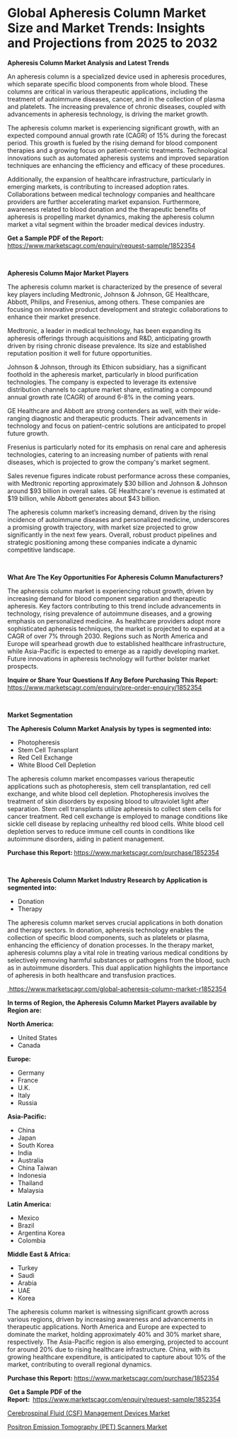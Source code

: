<p><h1>Global Apheresis Column Market Size and Market Trends: Insights and Projections from 2025 to 2032</h1></p><p><strong>Apheresis Column Market Analysis and Latest Trends</strong></p>
<p><p>An apheresis column is a specialized device used in apheresis procedures, which separate specific blood components from whole blood. These columns are critical in various therapeutic applications, including the treatment of autoimmune diseases, cancer, and in the collection of plasma and platelets. The increasing prevalence of chronic diseases, coupled with advancements in apheresis technology, is driving the market growth.</p><p>The apheresis column market is experiencing significant growth, with an expected compound annual growth rate (CAGR) of 15% during the forecast period. This growth is fueled by the rising demand for blood component therapies and a growing focus on patient-centric treatments. Technological innovations such as automated apheresis systems and improved separation techniques are enhancing the efficiency and efficacy of these procedures.</p><p>Additionally, the expansion of healthcare infrastructure, particularly in emerging markets, is contributing to increased adoption rates. Collaborations between medical technology companies and healthcare providers are further accelerating market expansion. Furthermore, awareness related to blood donation and the therapeutic benefits of apheresis is propelling market dynamics, making the apheresis column market a vital segment within the broader medical devices industry.</p></p>
<p><strong>Get a Sample PDF of the Report:&nbsp;</strong> <a href="https://www.marketscagr.com/enquiry/request-sample/1852354?utm_campaign=1868&utm_medium=2&utm_source=Github&utm_content=ia&utm_term=05032025&utm_id=apheresis-column">https://www.marketscagr.com/enquiry/request-sample/1852354</a></p>
<p>&nbsp;</p>
<p><strong>Apheresis Column Major Market Players</strong></p>
<p><p>The apheresis column market is characterized by the presence of several key players including Medtronic, Johnson & Johnson, GE Healthcare, Abbott, Philips, and Fresenius, among others. These companies are focusing on innovative product development and strategic collaborations to enhance their market presence.</p><p>Medtronic, a leader in medical technology, has been expanding its apheresis offerings through acquisitions and R&D, anticipating growth driven by rising chronic disease prevalence. Its size and established reputation position it well for future opportunities.</p><p>Johnson & Johnson, through its Ethicon subsidiary, has a significant foothold in the apheresis market, particularly in blood purification technologies. The company is expected to leverage its extensive distribution channels to capture market share, estimating a compound annual growth rate (CAGR) of around 6-8% in the coming years.</p><p>GE Healthcare and Abbott are strong contenders as well, with their wide-ranging diagnostic and therapeutic products. Their advancements in technology and focus on patient-centric solutions are anticipated to propel future growth.</p><p>Fresenius is particularly noted for its emphasis on renal care and apheresis technologies, catering to an increasing number of patients with renal diseases, which is projected to grow the company's market segment.</p><p>Sales revenue figures indicate robust performance across these companies, with Medtronic reporting approximately $30 billion and Johnson & Johnson around $93 billion in overall sales. GE Healthcare's revenue is estimated at $19 billion, while Abbott generates about $43 billion.</p><p>The apheresis column market’s increasing demand, driven by the rising incidence of autoimmune diseases and personalized medicine, underscores a promising growth trajectory, with market size projected to grow significantly in the next few years. Overall, robust product pipelines and strategic positioning among these companies indicate a dynamic competitive landscape.</p></p>
<p>&nbsp;</p>
<p><strong>What Are The Key Opportunities For Apheresis Column Manufacturers?</strong></p>
<p><p>The apheresis column market is experiencing robust growth, driven by increasing demand for blood component separation and therapeutic apheresis. Key factors contributing to this trend include advancements in technology, rising prevalence of autoimmune diseases, and a growing emphasis on personalized medicine. As healthcare providers adopt more sophisticated apheresis techniques, the market is projected to expand at a CAGR of over 7% through 2030. Regions such as North America and Europe will spearhead growth due to established healthcare infrastructure, while Asia-Pacific is expected to emerge as a rapidly developing market. Future innovations in apheresis technology will further bolster market prospects.</p></p>
<p><strong>Inquire or Share Your Questions If Any Before Purchasing This Report:</strong> <a href="https://www.marketscagr.com/enquiry/pre-order-enquiry/1852354?utm_campaign=1868&utm_medium=2&utm_source=Github&utm_content=ia&utm_term=05032025&utm_id=apheresis-column">https://www.marketscagr.com/enquiry/pre-order-enquiry/1852354</a></p>
<p>&nbsp;</p>
<p><strong>Market Segmentation</strong></p>
<p><strong>The Apheresis Column Market Analysis by types is segmented into:</strong></p>
<p><ul><li>Photopheresis</li><li>Stem Cell Transplant</li><li>Red Cell Exchange</li><li>White Blood Cell Depletion</li></ul></p>
<p><p>The apheresis column market encompasses various therapeutic applications such as photopheresis, stem cell transplantation, red cell exchange, and white blood cell depletion. Photopheresis involves the treatment of skin disorders by exposing blood to ultraviolet light after separation. Stem cell transplants utilize apheresis to collect stem cells for cancer treatment. Red cell exchange is employed to manage conditions like sickle cell disease by replacing unhealthy red blood cells. White blood cell depletion serves to reduce immune cell counts in conditions like autoimmune disorders, aiding in patient management.</p></p>
<p><strong>Purchase this Report:&nbsp;</strong><a href="https://www.marketscagr.com/purchase/1852354?utm_campaign=1868&utm_medium=2&utm_source=Github&utm_content=ia&utm_term=05032025&utm_id=apheresis-column">https://www.marketscagr.com/purchase/1852354</a></p>
<p>&nbsp;</p>
<p><strong>The Apheresis Column Market Industry Research by Application is segmented into:</strong></p>
<p><ul><li>Donation</li><li>Therapy</li></ul></p>
<p><p>The apheresis column market serves crucial applications in both donation and therapy sectors. In donation, apheresis technology enables the collection of specific blood components, such as platelets or plasma, enhancing the efficiency of donation processes. In the therapy market, apheresis columns play a vital role in treating various medical conditions by selectively removing harmful substances or pathogens from the blood, such as in autoimmune disorders. This dual application highlights the importance of apheresis in both healthcare and transfusion practices.</p></p>
<p><a href="https://www.marketscagr.com/global-apheresis-column-market-r1852354?utm_campaign=1868&utm_medium=2&utm_source=Github&utm_content=ia&utm_term=05032025&utm_id=apheresis-column">&nbsp;https://www.marketscagr.com/global-apheresis-column-market-r1852354</a></p>
<p><strong>In terms of Region, the Apheresis Column Market Players available by Region are:</strong></p>
<p>
    <p> <strong> North America: </strong>
        <ul>
            <li>United States</li>
            <li>Canada</li>
        </ul>
        </p> 
    <p> <strong> Europe: </strong>
        <ul>
            <li>Germany</li>
            <li>France</li>
            <li>U.K.</li>
            <li>Italy</li>
            <li>Russia</li>
        </ul>
        </p> 
    <p> <strong> Asia-Pacific: </strong>
        <ul>
            <li>China</li>
            <li>Japan</li>
            <li>South Korea</li>
            <li>India</li>
            <li>Australia</li>
            <li>China Taiwan</li>
            <li>Indonesia</li>
            <li>Thailand</li>
            <li>Malaysia</li>
        </ul>
        </p> 
    <p> <strong> Latin America: </strong>
        <ul>
            <li>Mexico</li>
            <li>Brazil</li>
            <li>Argentina Korea</li>
            <li>Colombia</li>
        </ul>
        </p> 
    <p> <strong> Middle East & Africa: </strong>
        <ul>
            <li>Turkey</li>
            <li>Saudi</li>
            <li>Arabia</li>
            <li>UAE</li>
            <li>Korea</li>
        </ul>
    </p>
    </p>
<p><p>The apheresis column market is witnessing significant growth across various regions, driven by increasing awareness and advancements in therapeutic applications. North America and Europe are expected to dominate the market, holding approximately 40% and 30% market share, respectively. The Asia-Pacific region is also emerging, projected to account for around 20% due to rising healthcare infrastructure. China, with its growing healthcare expenditure, is anticipated to capture about 10% of the market, contributing to overall regional dynamics.</p></p>
<p><strong>Purchase this Report: </strong><a href="https://www.marketscagr.com/purchase/1852354?utm_campaign=1868&utm_medium=2&utm_source=Github&utm_content=ia&utm_term=05032025&utm_id=apheresis-column">https://www.marketscagr.com/purchase/1852354</a></p>
<p>&nbsp;<strong>Get a Sample PDF of the Report:&nbsp;&nbsp;</strong><a href="https://www.marketscagr.com/enquiry/request-sample/1852354?utm_campaign=1868&utm_medium=2&utm_source=Github&utm_content=ia&utm_term=05032025&utm_id=apheresis-column">https://www.marketscagr.com/enquiry/request-sample/1852354</a></p>
<p><strong></strong></p>
<p><p><a href="https://github.com/dagnewopus/Market-Research-Report-List-1/blob/main/cerebrospinal-fluid-csf-management-devices-market.md?utm_campaign=1868&utm_medium=2&utm_source=Github&utm_content=ia&utm_term=05032025&utm_id=apheresis-column">Cerebrospinal Fluid (CSF) Management Devices Market</a></p><p><a href="https://github.com/RickHolmes3/Market-Research-Report-List-7/blob/main/positron-emission-tomography-pet-scanners-market.md?utm_campaign=1868&utm_medium=2&utm_source=Github&utm_content=ia&utm_term=05032025&utm_id=apheresis-column">Positron Emission Tomography (PET) Scanners Market</a></p></p>